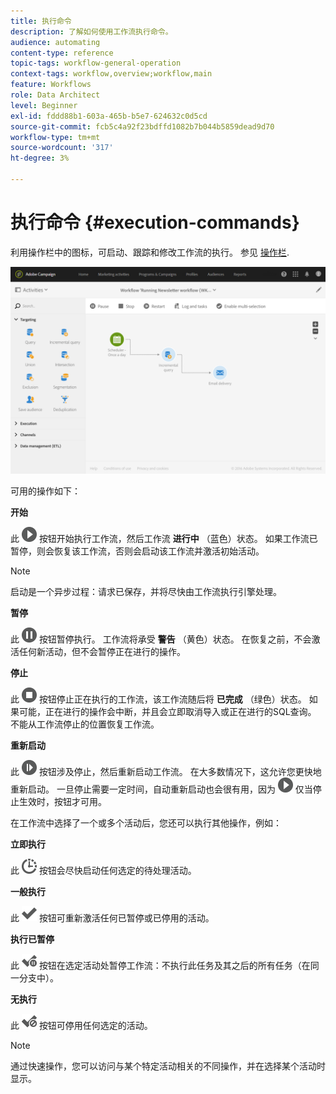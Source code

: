 ```yaml
---
title: 执行命令
description: 了解如何使用工作流执行命令。
audience: automating
content-type: reference
topic-tags: workflow-general-operation
context-tags: workflow,overview;workflow,main
feature: Workflows
role: Data Architect
level: Beginner
exl-id: fddd88b1-603a-465b-b5e7-624632c0d5cd
source-git-commit: fcb5c4a92f23bdffd1082b7b044b5859dead9d70
workflow-type: tm+mt
source-wordcount: '317'
ht-degree: 3%

---
```


# 执行命令 {#execution-commands}

利用操作栏中的图标，可启动、跟踪和修改工作流的执行。 参见 [操作栏](../../automating/using/workflow-interface.md#action-bar).

![](assets/wkf_execution_2.png)

可用的操作如下：

**开始**

此 ![](assets/play_darkgrey-24px.png) 按钮开始执行工作流，然后工作流 **进行中** （蓝色）状态。 如果工作流已暂停，则会恢复该工作流，否则会启动该工作流并激活初始活动。

>[!NOTE]
>
>启动是一个异步过程：请求已保存，并将尽快由工作流执行引擎处理。

**暂停**

此 ![](assets/pause_darkgrey-24px.png) 按钮暂停执行。 工作流将承受 **警告** （黄色）状态。 在恢复之前，不会激活任何新活动，但不会暂停正在进行的操作。

**停止**

此 ![](assets/stop_darkgrey-24px.png) 按钮停止正在执行的工作流，该工作流随后将 **已完成** （绿色）状态。 如果可能，正在进行的操作会中断，并且会立即取消导入或正在进行的SQL查询。 不能从工作流停止的位置恢复工作流。

**重新启动**

此 ![](assets/pauseplay_darkgrey-24px.png) 按钮涉及停止，然后重新启动工作流。 在大多数情况下，这允许您更快地重新启动。 一旦停止需要一定时间，自动重新启动也会很有用，因为 ![](assets/play_darkgrey-24px.png) 仅当停止生效时，按钮才可用。

在工作流中选择了一个或多个活动后，您还可以执行其他操作，例如：

**立即执行**

此 ![](assets/pending_darkgrey-24px.png) 按钮会尽快启动任何选定的待处理活动。

**一般执行**

此 ![](assets/check_darkgrey-24px.png) 按钮可重新激活任何已暂停或已停用的活动。

**执行已暂停**

此 ![](assets/check_pause_darkgrey-24px.png) 按钮在选定活动处暂停工作流：不执行此任务及其之后的所有任务（在同一分支中）。

**无执行**

此 ![](assets/checkdisable.png) 按钮可停用任何选定的活动。

>[!NOTE]
>
>通过快速操作，您可以访问与某个特定活动相关的不同操作，并在选择某个活动时显示。
